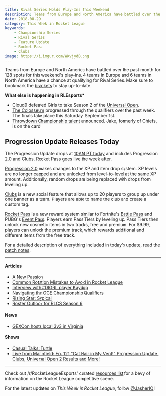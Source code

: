```yaml
---
title: Rival Series Holds Play-Ins This Weekend
description: Teams from Europe and North America have battled over the past month for 128 spots for this weekend's play-ins. 4 teams in Europe and 6 teams in North America have a chance at qualifying for Rival Series.
date: 2018-08-29
category: This Week in Rocket League
keywords:
    - Championship Series
    - Rival Series
    - Feature Update
    - Rocket Pass
    - Clubs
image: https://i.imgur.com/WKvjydB.png
---
```


Teams from Europe and North America have battled over the past month for 128 spots for this weekend's play-ins. 4 teams in Europe and 6 teams in North America have a chance at qualifying for Rival Series. Make sure to bookmark the [brackets](https://smash.gg/league/rlcs-season-6/schedule?filter=%7B%22upcoming%22%3Atrue%7D) to stay up-to-date.

**What else is happening in RLEsports?**

-   Cloud9 defeated Girls to take Season 2 of the [Universal Open](https://liquipedia.net/rocketleague/FACEIT/Universal_Open/Season_2).
-   [The Colosseum](https://liquipedia.net/rocketleague/Rewind_Gaming/The_Colosseum) progressed through the qualifiers over the past week. The finals take place this Saturday, September 1st.
-   [Throwdown Championship talent](https://twitter.com/ThrowdownTV/status/1034699709007323137) announced. Jake, formerly of Chiefs, is on the card.

## Progression Update Releases Today

The Progression Update drops at [10AM PT today](https://twitter.com/RocketLeague/status/1034830883562221568) and includes Progression 2.0 and Clubs. Rocket Pass goes live the week after.

[Progression 2.0](https://www.rocketleague.com/news/incoming-changes-to-xp-and-level-progression/) makes changes to the XP and item drop system. XP levels are no longer capped and are unlocked from level-to-level at the same XP amount. Additionally, random drops are being replaced with drops from leveling up.

[Clubs](https://www.rocketleague.com/news/progression-update-august-29/) is a new social feature that allows up to 20 players to group up under one banner as a team. Players are able to name the club and create a custom tag.

[Rocket Pass](https://www.rocketleague.com/news/rocket-pass-a-closer-look/) is a new reward system similar to Fortnite's [Battle Pass](https://www.epicgames.com/fortnite/en-US/battle-pass/season-5) and PUBG's [Event Pass](https://www.eurogamer.net/articles/2018-06-22-pubg-season-event-pass-cost-rewards-5414). Players earn Pass Tiers by leveling up. Pass Tiers then unlock new cosmetic items in two tracks, free and premium. For \$9.99, players can unlock the premium track, which rewards additional and different items from the free track.

For a detailed description of everything included in today's update, read the [patch notes](https://www.rocketleague.com/news/patch-notes-v1-50-progression-update/).

---

#### Articles

-   [A New Passion](https://www.theplayerslobby.com/2292/a-new-passion-by-gabriel-corruptedg-vallozzi-evil-geniuses/#.u75K3I4ikc)
-   [Common Rotation Mistakes to Avoid in Rocket League](http://team-dignitas.net/articles/blogs/rocket-league/12849/common-rotation-mistakes-to-avoid-in-rocket-league)
-   [Interview with #DIGRL player Kaydop](http://team-dignitas.net/articles/news/Interview/12883/interview-with-digrl-player-kaydop)
-   [Navigating the OCE Championship Qualifiers](https://throwdownesports.com/navigating-the-oce-championship-qualifiers/)
-   [Rising Star: Sypical](https://octane.gg/news/rising-star-the-story-of-sypical/)
-   [Roster Outlook for RLCS Season 6](https://armchairallamericans.com/roster-outlook-rlcs-season-6/)

#### News

-   [GEXCon hosts local 3v3 in Virginia](https://www.reddit.com/r/RocketLeague/comments/97j1b4/lan_gexcon_presents_1000_rocket_league_3v3/)

#### Shows

-   [Casual Talks: Turtle](https://www.youtube.com/watch?v=rr4fNUn5FgY)
-   [Live from Mannfield: Ep. 121 "Cat Hair in My Vent!" Progression Update, Clubs, Universal Open 2 Results and More!](http://www.lfmannfield.com/episodes/2018/8/28/ep-121-luke-i-am-your-father-progression-update-clubs-universal-open-2-results-and-more)

---

Check out /r/RocketLeagueEsports' curated [resources list](https://www.reddit.com/r/RocketLeagueEsports/wiki/links) for a bevy of information on the Rocket League competitive scene.

For the latest updates on _This Week in Rocket League_, follow [@JasherIO](https://twitter.com/JasherIO)!
